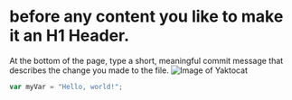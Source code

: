 # before any content you like to make it an H1 Header.
At the bottom of the page, type a short, meaningful commit message that describes the change you made to the file.
![Image of Yaktocat](https://octodex.github.com/images/yaktocat.png)

``` javascript
var myVar = "Hello, world!";
```
